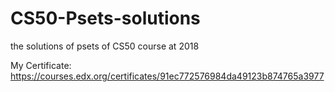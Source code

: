 # CS50-Psets-solutions
the solutions of psets of CS50 course at 2018

My Certificate:
https://courses.edx.org/certificates/91ec772576984da49123b874765a3977
